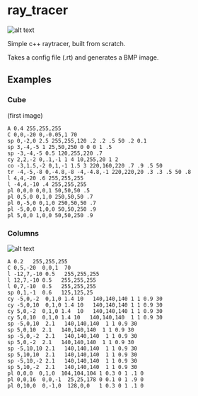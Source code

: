 # ray_tracer

![alt text](https://github.com/jpceia/ray_tracer/blob/master/examples/cube.bmp?raw=true)

Simple c++ raytracer, built from scratch.

Takes a config file (.rt) and generates a BMP image.

## Examples

### Cube
(first image)
```
A 0.4 255,255,255
C 0,0,-20 0,-0.05,1 70
sp 0,-2,0 2.5 255,255,120 .2 .2 .5 50 .2 0.1
sp 3,-4,-5 1 25,50,250 0 0 0 1 .5
sp -3,-4,-5 0.5 120,255,220 .7
cy 2,2,-2 0,.1,-1 1 4 10,255,20 1 2
co -3,1.5,-2 0,1,-1 1.5 3 220,160,220 .7 .9 .5 50
tr -4,-5,-8 0,-4.8,-8 -4,-4.8,-1 220,220,20 .3 .3 .5 50 .8
l 4,4,-20 .6 255,255,255
l -4,4,-10 .4 255,255,255
pl 0,0,0 0,0,1 50,50,50 .5
pl 0,5,0 0,1,0 250,50,50 .7
pl 0,-5,0 0,1,0 250,50,50 .7
pl -5,0,0 1,0,0 50,50,250 .9
pl 5,0,0 1,0,0 50,50,250 .9
```

### Columns
![alt text](https://github.com/jpceia/ray_tracer/blob/master/examples/columns.bmp?raw=true)
```
A 0.2   255,255,255
C 0,5,-20  0,0,1  70
l -12,7,-10 0.5   255,255,255
l 12,7,-10 0.5   255,255,255
l 0,7,-10  0.5   255,255,255
sp 0,1,-1  0.6   125,125,25
cy -5,0,-2  0,1,0 1.4 10   140,140,140 1 1 0.9 30
cy -5,0,10  0,1,0 1.4 10   140,140,140 1 1 0.9 30
cy 5,0,-2  0,1,0 1.4  10   140,140,140 1 1 0.9 30
cy 5,0,10  0,1,0 1.4 10   140,140,140  1 1 0.9 30
sp -5,0,10  2.1   140,140,140  1 1 0.9 30
sp 5,0,10  2.1   140,140,140  1 1 0.9 30
sp -5,0,-2  2.1   140,140,140  1 1 0.9 30
sp 5,0,-2  2.1   140,140,140  1 1 0.9 30
sp -5,10,10 2.1   140,140,140  1 1 0.9 30
sp 5,10,10  2.1   140,140,140  1 1 0.9 30
sp -5,10,-2 2.1   140,140,140  1 1 0.9 30
sp 5,10,-2  2.1   140,140,140  1 1 0.9 30
pl 0,0,0  0,1,0  104,104,104 1 0.3 0 1 .1 0
pl 0,0,16  0,0,-1  25,25,178 0 0.1 0 1 .9 0
pl 0,10,0  0,-1,0  128,0,0   1 0.3 0 1 .1 0
```
